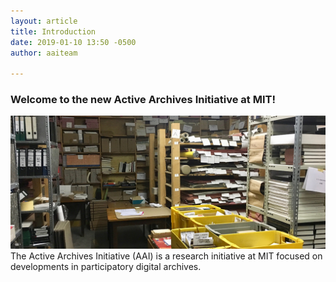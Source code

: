 ```yaml
---
layout: article
title: Introduction
date: 2019-01-10 13:50 -0500
author: aaiteam

---
```

### Welcome to the new Active Archives Initiative at MIT!
![aai-header.jpg](/images/aai-header.jpg)
The Active Archives Initiative (AAI) is a research initiative at MIT focused on developments in participatory digital archives.

